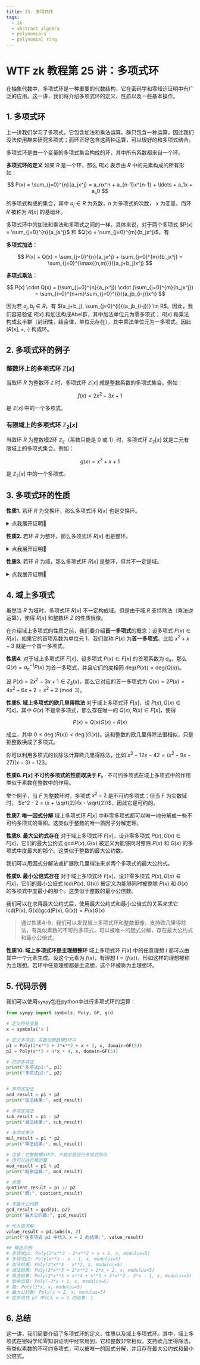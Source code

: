 ```yaml
---
title: 25. 多项式环
tags:
  - zk
  - abstract algebra
  - polynomials
  - polynomial ring
---
```


# WTF zk 教程第 25 讲：多项式环

在抽象代数中，多项式环是一种重要的代数结构，它在密码学和零知识证明中有广泛的应用。这一讲，我们将介绍多项式环的定义、性质以及一些基本操作。

## 1. 多项式环

上一讲我们学习了多项式，它包含加法和乘法运算。群只包含一种运算，因此我们没法使用群来研究多项式；而环正好包含这两种运算，可以很好的和多项式结合。

多项式环是由一个变量的多项式集合构成的环，其中所有系数都来自一个环。

**多项式环的定义** 如果 $R$ 是一个环，那么 $R[x]$ 表示由 $R$ 中的元素构成的所有形如：

$$
P(x) = \sum_{j=0}^{n}{a_jx^j} = a_nx^n + a_{n-1}x^{n-1} + \ldots + a_1x + a_0
$$

的多项式构成的集合，其中 $a_j \in R$ 为系数，$n$ 为多项式的次数， $x$ 为变量。而环 $R$ 被称为 $R[x]$ 的基础环。

多项式环中的加法和乘法和多项式之间的一样。具体来说，对于两个多项式 $P(x) = \sum_{j=0}^{n}{a_jx^j}$ 和 $Q(x) = \sum_{j=0}^{m}{b_jx^j}$，有

**多项式加法：** 

$$
P(x) + Q(x) = \sum_{j=0}^{n}{a_jx^j} + \sum_{j=0}^{m}{b_jx^j} = \sum_{j=0}^{\max{(n,m)}}{(a_j+b_j)x^j}
$$

**多项式乘法：** 

$$
P(x) \cdot Q(x)  = (\sum_{j=0}^{n}{a_jx^j}) \cdot (\sum_{j=0}^{m}{b_jx^j}) = \sum_{i=0}^{n+m}\sum_{j=0}^{i}{(a_jb_{i-j})x^i}
$$

因为若 $a_j, b_j \in R$，有 $(a_j+b_j), \sum_{j=0}^{i}{(a_jb_{i-j})} \in R$。因此，我们容易验证 $R[x]$ 和加法构成Abel群，其中加法单位元为零多项式； $R[x]$ 和乘法构成幺半群（封闭性，结合律，单位元存在），其中乘法单位元为一多项式。因此 $(R[x], +, \cdot)$ 构成环。

## 2. 多项式环的例子

### 整数环上的多项式环 $\mathbb{Z}[x]$

当取环 $R$ 为整数环 $\mathbb{Z}$ 时，多项式环 $\mathbb{Z}[x]$ 就是整数系数的多项式集合。例如：

$$ 
f(x) = 2x^2 - 3x + 1
$$

是 $\mathbb{Z}[x]$ 中的一个多项式。

### 有限域上的多项式环 $\mathbb{Z}_2[x]$

当取环 $R$ 为整数模2环 $\mathbb{Z}_2$（系数只能是 $0$ 或 $1$）时，多项式环 $\mathbb{Z}_2[x]$ 就是二元有限域上的多项式集合。例如：

$$
g(x) = x^3 + x + 1
$$

是 $\mathbb{Z}_2[x]$ 中的一个多项式。

## 3. 多项式环的性质

**性质1.** 若环 $R$ 为交换环，那么多项式环 $R[x]$ 也是交换环。

<details><summary>点我展开证明👀</summary>

设多项式 $P(x) = \sum_{j=0}^{n}{a_jx^j}$ 和 $Q(x) = \sum_{j=0}^{m}{b_jx^j}$ 为 $R[x]$ 中任意2个多项式。

那么 $P(x) \cdot Q(x) = \sum_{i=0}^{n+m}\sum_{j=0}^{i}{(a_jb_{i-j})x^i}$，其中第 $i$ 项的系数为 $\sum_{j=0}^{i}{(a_jb_{i-j})}$。

而 $Q(x) \cdot P(x) = \sum_{i=0}^{n+m}\sum_{j=0}^{i}{(b_ja_{i-j})x^i}$，其中第 $i$ 项的系数为 $\sum_{j=0}^{i}{(b_ja_{i-j})}$。

因为 $R$ 为交换环，有 $P(x) \cdot Q(x) = \sum_{j=0}^{i}{(a_jb_{i-j})} = \sum_{j=0}^{i}{(b_{i-j}a_j)}$。我们可以设索引 $j = i - j$ 而 $i = j$，有 $\sum_{j=0}^{i}{(b_{i-j}a_j)} = \sum_{j=0}^{i}{(b_ja_{i-j})} = Q(x) \cdot P(x)$。因此有 $P(x) \cdot Q(x) = Q(x) \cdot P(x)$，多项式环 $R[x]$ 是交换环。证毕。

</details>

**性质2.** 若环 $R$ 为整环，那么多项式环 $R[x]$ 也是整环。

<details><summary>点我展开证明👀</summary>

我们证明这个命题的逆反命题成立：若多项式环 $R[x]$ 不是整环，则 $R$ 不是整环。

因为 $R[x]$ 不是整环，那么存在非零多项式 $P(x) = \sum_{j=0}^{n}{a_jx^j}$ 和 $Q(x) = \sum_{j=0}^{m}{b_jx^j}$，其中 $a_n, b_m \neq 0$，有 $P(x) \cdot Q(x) = 0$。也就是说 $P(x) \cdot Q(x) = \sum_{i=0}^{n+m}\sum_{j=0}^{i}{(a_jb_{i-j})x^i}$ 第 $n+m$ 项的系数 $a_nb_m = 0$。因此，环 $R$ 中存在零因子 $a_n$ 和 $b_m$，它不是整环。证毕

</details>

**性质3.** 若环 $R$ 为域，那么多项式环 $R[x]$ 是整环，但并不一定是域。

<details><summary>点我展开证明👀</summary>

因为域也是整环，环 $R$ 为域，那么 $R$ 也是整环，根据性质2，多项式环 $R[x]$ 也是整环。

证毕。

</details>

## 4. 域上多项式

虽然当 $R$ 为域时，多项式环 $R[x]$ 不一定构成域。但是由于域 $R$ 支持除法（乘法逆运算），使得 $R[x]$ 和整数环 $Z$ 的性质很像。

在介绍域上多项式的性质之前，我们要介绍**首一多项式**的概念：设多项式 $P(x) \in R[x]$，如果它的首项系数为单位元 $1$，我们就称 $P(x)$ 为**首一多项式**。比如 $x^2 + x + 3$ 就是一个首一多项式。

**性质4.** 对于域上多项式环 $F[x]$，设多项式 $P(x) \in F[x]$ 的首项系数为 $a_n$，那么 $Q(x) = a_n^{-1} P(x)$ 为首一多项式，并且它们的度相同 $\text{deg}(P(x)) = \text{deg}(Q(x))$。

设 $P(x) = 2x^2 - 3x + 1 \in Z_3(x)$，那么它对应的首一多项式为 $Q(x) = 2P(x) = 4x^2 - 6x + 2 = x^2 + 2 \pmod{3}$。

**性质5. 域上多项式的欧几里得除法** 对于域上多项式环 $F[x]$，设 $P(x), G(x) \in F[x]$，其中 $G(x)$ 不是零多项式，那么存在唯一的 $Q(x), R(x) \in F[x]$，使得

$$
P(x) = Q(x)G(x) + R(x)
$$

成立，其中 $0 \leq \deg(R(x)) < \deg(G(x))$。这和整数的欧几里得除法很相似，只是把整数换成了多项式。

你可以利用多项式的长除法计算欧几里得除法，比如 $x^3 -12x -42 = (x^2 -9x -27)(x-3) -123$。

**性质6. $F[x]$ 不可约多项式的性质取决于 $F$。** 不可约多项式在域上多项式中的作用类似于素数在整数中的作用。

举个例子，当 $F$ 为整数环时，多项式 $x^2 - 2$ 是不可约多项式；但当 $F$ 为实数域时， $x^2 - 2 = (x + \sqrt{2})(x - \sqrt{2})$，因此它是可约的。

**性质7. 唯一因式分解** 域上多项式环 $F[x]$ 中非零多项式都可以唯一地分解成一些不可约多项式的乘积。这类似于整数的唯一质因子分解定理。

**性质8. 最大公约式存在** 对于域上多项式环 $F[x]$，设非零多项式 $P(x), G(x) \in F[x]$，它们的最大公约式 $\gcd{P(x), G(x)}$ 被定义为能够同时整除 $P(x)$ 和 $G(x)$ 的多项式中度最大的那个。这类似于整数的最大公约数。

我们可以用因式分解法或扩展欧几里得法来求两个多项式的最大公约式。

**性质9. 最小公倍式存在** 对于域上多项式环 $F[x]$，设非零多项式 $P(x), G(x) \in F[x]$，它们的最小公倍式 $\text{lcd(P(x), G(x))}$ 被定义为能够同时被整除 $P(x)$ 和 $G(x)$ 的多项式中度最小的那个。这类似于整数的最小公倍数。

我们可以在求得最大公约式后，使用最大公约式和最小公倍式的关系来求它 $\text{lcd(P(x), G(x))} \text{gcd(P(x), G(x))} = P(x) G(x)$

> 通过性质4-9，我们可以发现域上多项式环和整数很像，支持欧几里得除法，有类似素数的不可约多项式，可以被唯一的因式分解，存在最大公约式和最小公倍式。

**性质10. 域上多项式环是主理想整环** 域上多项式环 $F[x]$ 中的任意理想 $I$ 都可以由其中一个元素生成。设这个元素为 $f(x)$，有理想 $I = (f(x))$，形如这样的理想被称为主理想。若环中任意理想都是主流想，这个环被称为主理想环。

## 5. 代码示例

我们可以使用`sympy`包在python中进行多项式环的运算：

```python
from sympy import symbols, Poly, GF, gcd

# 定义符号变量
x = symbols('x')

# 定义多项式，系数在整数模5环中
p1 = Poly(2*x**3 + 3*x**2 + x + 1, x, domain=GF(5))
p2 = Poly(x**2 + 4*x + 4, x, domain=GF(5))

# 打印多项式
print("多项式p1:", p1)
print("多项式p2:", p2)


# 多项式加法
add_result = p1 + p2
print("加法结果:", add_result)

# 多项式减法
sub_result = p1 - p2
print("减法结果:", sub_result)

# 多项式乘法
mul_result = p1 * p2
print("乘法结果:", mul_result)

# 注意：在整数模n环中，不能总是进行多项式除法
# 但可以进行模运算
mod_result = p1 % p2
print("取余运算:", mod_result)

# 求商
quotient_result = p1 // p2
print("商:", quotient_result)

# 求最大公约数
gcd_result = gcd(p1, p2)
print("最大公约数:", gcd_result)

# 代入值求解
value_result = p1.subs(x, 2)
print("在多项式 p1 中代入 x = 2 的结果:", value_result)

## 输出示例
# 多项式p1: Poly(2*x**3 - 2*x**2 + x + 1, x, modulus=5)
# 多项式p2: Poly(x**2 - x - 1, x, modulus=5)
# 加法结果: Poly(2*x**3 - x**2, x, modulus=5)
# 减法结果: Poly(2*x**3 + 2*x**2 + 2*x + 2, x, modulus=5)
# 乘法结果: Poly(2*x**5 + x**4 + x**3 + 2*x**2 - 2*x - 1, x, modulus=5)
# 取余运算: Poly(-2*x + 1, x, modulus=5)
# 商: Poly(2*x, x, modulus=5)
# 最大公约数: Poly(x + 2, x, modulus=5)
# 在多项式 p1 中代入 x = 2 的结果: 1
```

## 6. 总结

这一讲，我们简要介绍了多项式环的定义、性质以及域上多项式环。其中，域上多项式在密码学和零知识证明中经常用到，它和整数非常相似，支持欧几里得除法，有类似素数的不可约多项式，可以被唯一的因式分解，并且存在最大公约式和最小公倍式。
